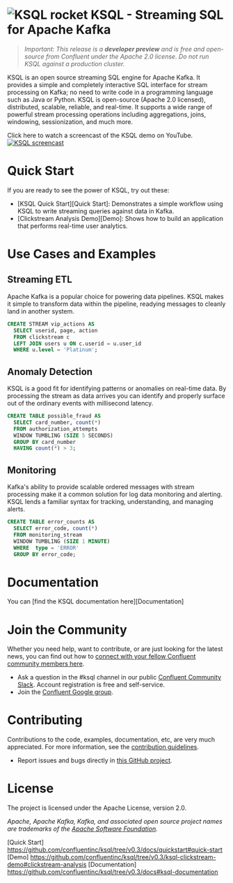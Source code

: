 # ![KSQL rocket](ksq-lrocket.png) KSQL - Streaming SQL for Apache Kafka

> *Important: This release is a **developer preview** and is free and open-source from Confluent under the Apache 2.0 license. Do not run KSQL against a production cluster.*

KSQL is an open source streaming SQL engine for Apache Kafka. It provides a simple and completely interactive SQL interface for stream processing on Kafka; no need to write code in a programming language such as Java or Python. KSQL is open-source (Apache 2.0 licensed), distributed, scalable, reliable, and real-time. It supports a wide range of powerful stream processing operations including aggregations, joins, windowing, sessionization, and much more.

Click here to watch a screencast of the KSQL demo on YouTube.
<a href="https://youtu.be/A45uRzJiv7I" target="_blank"><img src="screencast.jpg" alt="KSQL screencast"></a></p>
<!-- [![KSQL screencast](screencast.jpg)](https://youtu.be/A45uRzJiv7I) -->

# Quick Start
If you are ready to see the power of KSQL, try out these:

- [KSQL Quick Start][Quick Start]: Demonstrates a simple workflow using KSQL to write streaming queries against data in Kafka.
- [Clickstream Analysis Demo][Demo]: Shows how to build an application that performs real-time user analytics.

# Use Cases and Examples

## Streaming ETL

Apache Kafka is a popular choice for powering data pipelines.  KSQL makes it simple to transform data within the
pipeline, readying messages to cleanly land in another system.

```sql
CREATE STREAM vip_actions AS
  SELECT userid, page, action
  FROM clickstream c
  LEFT JOIN users u ON c.userid = u.user_id
  WHERE u.level = 'Platinum';
```


## Anomaly Detection

KSQL is a good fit for identifying patterns or anomalies on real-time data. By processing the stream as data arrives
you can identify and properly surface out of the ordinary events with millisecond latency.

```sql
CREATE TABLE possible_fraud AS
  SELECT card_number, count(*)
  FROM authorization_attempts
  WINDOW TUMBLING (SIZE 5 SECONDS)
  GROUP BY card_number
  HAVING count(*) > 3;
```


## Monitoring

Kafka's ability to provide scalable ordered messages with stream processing make it a common solution for log data
monitoring and alerting. KSQL lends a familiar syntax for tracking, understanding, and managing alerts.

```sql
CREATE TABLE error_counts AS
  SELECT error_code, count(*)
  FROM monitoring_stream
  WINDOW TUMBLING (SIZE 1 MINUTE)
  WHERE  type = 'ERROR'
  GROUP BY error_code;
```


# Documentation
You can [find the KSQL documentation here][Documentation]

# Join the Community
Whether you need help, want to contribute, or are just looking for the latest news, you can find out how to [connect with your fellow Confluent community members here](https://www.confluent.io/contact-us-thank-you/).

* Ask a question in the #ksql channel in our public [Confluent Community Slack](https://slackpass.io/confluentcommunity). Account registration is free and self-service.
* Join the [Confluent Google group](https://groups.google.com/forum/#!forum/confluent-platform).

# Contributing
Contributions to the code, examples, documentation, etc, are very much appreciated. For more information, see the [contribution guidelines](/docs/contributing.md).

- Report issues and bugs directly in [this GitHub project](https://github.com/confluentinc/ksql/issues).

# License
The project is licensed under the Apache License, version 2.0.

*Apache, Apache Kafka, Kafka, and associated open source project names are trademarks of the [Apache Software Foundation](https://www.apache.org/).*

[Quick Start] https://github.com/confluentinc/ksql/tree/v0.3/docs/quickstart#quick-start
[Demo] https://github.com/confluentinc/ksql/tree/v0.3/ksql-clickstream-demo#clickstream-analysis
[Documentation] https://github.com/confluentinc/ksql/tree/v0.3/docs#ksql-documentation
